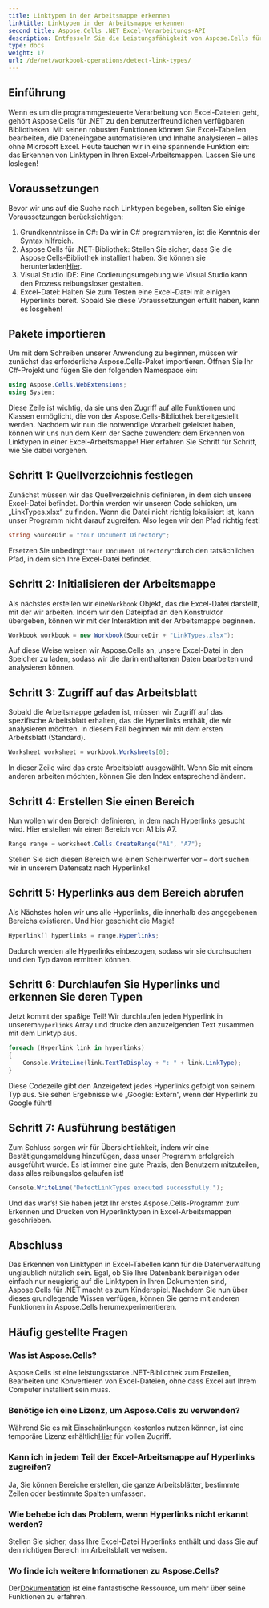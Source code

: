 ```yaml
---
title: Linktypen in der Arbeitsmappe erkennen
linktitle: Linktypen in der Arbeitsmappe erkennen
second_title: Aspose.Cells .NET Excel-Verarbeitungs-API
description: Entfesseln Sie die Leistungsfähigkeit von Aspose.Cells für .NET, indem Sie mit diesem umfassenden Handbuch lernen, wie Sie Hyperlinktypen in Excel-Tabellen effektiv erkennen.
type: docs
weight: 17
url: /de/net/workbook-operations/detect-link-types/
---
```

## Einführung
Wenn es um die programmgesteuerte Verarbeitung von Excel-Dateien geht, gehört Aspose.Cells für .NET zu den benutzerfreundlichen verfügbaren Bibliotheken. Mit seinen robusten Funktionen können Sie Excel-Tabellen bearbeiten, die Dateneingabe automatisieren und Inhalte analysieren – alles ohne Microsoft Excel. Heute tauchen wir in eine spannende Funktion ein: das Erkennen von Linktypen in Ihren Excel-Arbeitsmappen. Lassen Sie uns loslegen!
## Voraussetzungen
Bevor wir uns auf die Suche nach Linktypen begeben, sollten Sie einige Voraussetzungen berücksichtigen:
1. Grundkenntnisse in C#: Da wir in C# programmieren, ist die Kenntnis der Syntax hilfreich.
2.  Aspose.Cells für .NET-Bibliothek: Stellen Sie sicher, dass Sie die Aspose.Cells-Bibliothek installiert haben. Sie können sie herunterladen[Hier](https://releases.aspose.com/cells/net/).
3. Visual Studio IDE: Eine Codierungsumgebung wie Visual Studio kann den Prozess reibungsloser gestalten.
4. Excel-Datei: Halten Sie zum Testen eine Excel-Datei mit einigen Hyperlinks bereit.
Sobald Sie diese Voraussetzungen erfüllt haben, kann es losgehen!
## Pakete importieren
Um mit dem Schreiben unserer Anwendung zu beginnen, müssen wir zunächst das erforderliche Aspose.Cells-Paket importieren. Öffnen Sie Ihr C#-Projekt und fügen Sie den folgenden Namespace ein:
```csharp
using Aspose.Cells.WebExtensions;
using System;
```
Diese Zeile ist wichtig, da sie uns den Zugriff auf alle Funktionen und Klassen ermöglicht, die von der Aspose.Cells-Bibliothek bereitgestellt werden.
Nachdem wir nun die notwendige Vorarbeit geleistet haben, können wir uns nun dem Kern der Sache zuwenden: dem Erkennen von Linktypen in einer Excel-Arbeitsmappe! Hier erfahren Sie Schritt für Schritt, wie Sie dabei vorgehen.
## Schritt 1: Quellverzeichnis festlegen
Zunächst müssen wir das Quellverzeichnis definieren, in dem sich unsere Excel-Datei befindet. Dorthin werden wir unseren Code schicken, um „LinkTypes.xlsx“ zu finden. Wenn die Datei nicht richtig lokalisiert ist, kann unser Programm nicht darauf zugreifen. Also legen wir den Pfad richtig fest!
```csharp
string SourceDir = "Your Document Directory";
```
 Ersetzen Sie unbedingt`"Your Document Directory"`durch den tatsächlichen Pfad, in dem sich Ihre Excel-Datei befindet.
## Schritt 2: Initialisieren der Arbeitsmappe
 Als nächstes erstellen wir eine`Workbook` Objekt, das die Excel-Datei darstellt, mit der wir arbeiten. Indem wir den Dateipfad an den Konstruktor übergeben, können wir mit der Interaktion mit der Arbeitsmappe beginnen.
```csharp
Workbook workbook = new Workbook(SourceDir + "LinkTypes.xlsx");
```
Auf diese Weise weisen wir Aspose.Cells an, unsere Excel-Datei in den Speicher zu laden, sodass wir die darin enthaltenen Daten bearbeiten und analysieren können.
## Schritt 3: Zugriff auf das Arbeitsblatt
Sobald die Arbeitsmappe geladen ist, müssen wir Zugriff auf das spezifische Arbeitsblatt erhalten, das die Hyperlinks enthält, die wir analysieren möchten. In diesem Fall beginnen wir mit dem ersten Arbeitsblatt (Standard).
```csharp
Worksheet worksheet = workbook.Worksheets[0];
```
In dieser Zeile wird das erste Arbeitsblatt ausgewählt. Wenn Sie mit einem anderen arbeiten möchten, können Sie den Index entsprechend ändern. 
## Schritt 4: Erstellen Sie einen Bereich
Nun wollen wir den Bereich definieren, in dem nach Hyperlinks gesucht wird. Hier erstellen wir einen Bereich von A1 bis A7.
```csharp
Range range = worksheet.Cells.CreateRange("A1", "A7");
```
Stellen Sie sich diesen Bereich wie einen Scheinwerfer vor – dort suchen wir in unserem Datensatz nach Hyperlinks!
## Schritt 5: Hyperlinks aus dem Bereich abrufen
Als Nächstes holen wir uns alle Hyperlinks, die innerhalb des angegebenen Bereichs existieren. Und hier geschieht die Magie!
```csharp
Hyperlink[] hyperlinks = range.Hyperlinks;
```
Dadurch werden alle Hyperlinks einbezogen, sodass wir sie durchsuchen und den Typ davon ermitteln können.
## Schritt 6: Durchlaufen Sie Hyperlinks und erkennen Sie deren Typen
Jetzt kommt der spaßige Teil! Wir durchlaufen jeden Hyperlink in unserem`hyperlinks` Array und drucke den anzuzeigenden Text zusammen mit dem Linktyp aus.
```csharp
foreach (Hyperlink link in hyperlinks)
{
	Console.WriteLine(link.TextToDisplay + ": " + link.LinkType);
}
```
Diese Codezeile gibt den Anzeigetext jedes Hyperlinks gefolgt von seinem Typ aus. Sie sehen Ergebnisse wie „Google: Extern“, wenn der Hyperlink zu Google führt!
## Schritt 7: Ausführung bestätigen
Zum Schluss sorgen wir für Übersichtlichkeit, indem wir eine Bestätigungsmeldung hinzufügen, dass unser Programm erfolgreich ausgeführt wurde. Es ist immer eine gute Praxis, den Benutzern mitzuteilen, dass alles reibungslos gelaufen ist!
```csharp
Console.WriteLine("DetectLinkTypes executed successfully.");
```
Und das war’s! Sie haben jetzt Ihr erstes Aspose.Cells-Programm zum Erkennen und Drucken von Hyperlinktypen in Excel-Arbeitsmappen geschrieben.
## Abschluss
Das Erkennen von Linktypen in Excel-Tabellen kann für die Datenverwaltung unglaublich nützlich sein. Egal, ob Sie Ihre Datenbank bereinigen oder einfach nur neugierig auf die Linktypen in Ihren Dokumenten sind, Aspose.Cells für .NET macht es zum Kinderspiel. Nachdem Sie nun über dieses grundlegende Wissen verfügen, können Sie gerne mit anderen Funktionen in Aspose.Cells herumexperimentieren.
## Häufig gestellte Fragen
### Was ist Aspose.Cells?
Aspose.Cells ist eine leistungsstarke .NET-Bibliothek zum Erstellen, Bearbeiten und Konvertieren von Excel-Dateien, ohne dass Excel auf Ihrem Computer installiert sein muss.
### Benötige ich eine Lizenz, um Aspose.Cells zu verwenden?
 Während Sie es mit Einschränkungen kostenlos nutzen können, ist eine temporäre Lizenz erhältlich[Hier](https://purchase.aspose.com/temporary-license/) für vollen Zugriff.
### Kann ich in jedem Teil der Excel-Arbeitsmappe auf Hyperlinks zugreifen?
Ja, Sie können Bereiche erstellen, die ganze Arbeitsblätter, bestimmte Zeilen oder bestimmte Spalten umfassen.
### Wie behebe ich das Problem, wenn Hyperlinks nicht erkannt werden?
Stellen Sie sicher, dass Ihre Excel-Datei Hyperlinks enthält und dass Sie auf den richtigen Bereich im Arbeitsblatt verweisen.
### Wo finde ich weitere Informationen zu Aspose.Cells?
 Der[Dokumentation](https://reference.aspose.com/cells/net/) ist eine fantastische Ressource, um mehr über seine Funktionen zu erfahren.